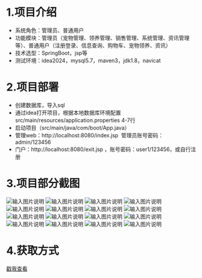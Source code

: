# 1.项目介绍
- 系统角色：管理员、普通用户
- 功能模块：管理员（宠物管理、领养管理、销售管理、系统管理、资讯管理等）、普通用户（注册登录、信息查询、购物车、宠物领养、资讯）
- 技术选型：SpringBoot，jsp等
- 测试环境：idea2024，mysql5.7，maven3，jdk1.8，navicat
# 2.项目部署
- 创建数据库，导入sql
- 通过idea打开项目，根据本地数据库环境配置src/main/resources/application.properties 4-7行
- 启动项目（src/main/java/com/boot/App.java）
- 管理web：http://localhost:8080/index.jsp  管理员账号密码：admin/123456
- 门户：http://localhost:8080/exit.jsp ，账号密码：user1/123456，或自行注册
# 3.项目部分截图
![输入图片说明](1.png)
![输入图片说明](2.png)
![输入图片说明](3.png)
![输入图片说明](4.png)
![输入图片说明](5.png)
![输入图片说明](6.png)
![输入图片说明](7.png)
![输入图片说明](8.png)
![输入图片说明](9.png)
![输入图片说明](91.png)
![输入图片说明](92.png)
![输入图片说明](93.png)
![输入图片说明](94.png)
![输入图片说明](95.png)
![输入图片说明](96.png)
![输入图片说明](97.png)

# 4.获取方式
[戳我查看](https://gitee.com/aven999/mall)